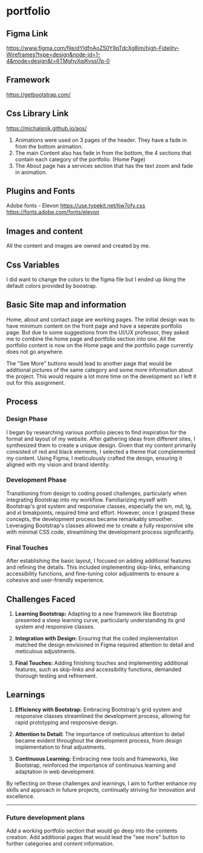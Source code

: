 # portfolio

## Figma Link
https://www.figma.com/file/dYldfnAoZ50Y9pTdcXg8im/high-Fidelity-Wireframes?type=design&node-id=1-4&mode=design&t=6TMghyXqjKvssl7p-0

## Framework
https://getbootstrap.com/

## Css Library Link
https://michalsnik.github.io/aos/

1. Animations were used on 3 pages of the header. They have a fade in from the bottom animation.
2. The main Content also has fade in from the bottom, the 4 sections that contain each category of the portfolio. (Home Page)
3. The About page has a services section that has the text zoom and fade in animation.

## Plugins and Fonts
Adobe fonts - Elevon
https://use.typekit.net/tiw7ofy.css
https://fonts.adobe.com/fonts/elevon

## Images and content
All the content and images are owned and created by me.

## Css Variables
I did want to change the colors to the figma file but I ended up liking the default colors provided by boostrap. 

## Basic Site map and information
Home, about and contact page are working pages. The initial design was to have minimum content on the front page and have a seperate portfolio page. But due to some suggestions from the UI/UX professor, they asked me to combine the home page and portfolio section into one. All the portfolio content is now on the Home page and the portfolio page currently does not go anywhere. 

The "See More" buttons would lead to another page that would be additional pictures of the same category and some more information about the project. This would require a lot more time on the development so I left it out for this assignment.

## Process

### Design Phase
I began by researching various portfolio pieces to find inspiration for the format and layout of my website. After gathering ideas from different sites, I synthesized them to create a unique design. Given that my content primarily consisted of red and black elements, I selected a theme that complemented my content. Using Figma, I meticulously crafted the design, ensuring it aligned with my vision and brand identity.

### Development Phase
Transitioning from design to coding posed challenges, particularly when integrating Bootstrap into my workflow. Familiarizing myself with Bootstrap's grid system and responsive classes, especially the sm, md, lg, and xl breakpoints, required time and effort. However, once I grasped these concepts, the development process became remarkably smoother. Leveraging Bootstrap's classes allowed me to create a fully responsive site with minimal CSS code, streamlining the development process significantly.

### Final Touches
After establishing the basic layout, I focused on adding additional features and refining the details. This included implementing skip-links, enhancing accessibility functions, and fine-tuning color adjustments to ensure a cohesive and user-friendly experience.

## Challenges Faced

1. **Learning Bootstrap:** Adapting to a new framework like Bootstrap presented a steep learning curve, particularly understanding its grid system and responsive classes.
   
2. **Integration with Design:** Ensuring that the coded implementation matched the design envisioned in Figma required attention to detail and meticulous adjustments.

3. **Final Touches:** Adding finishing touches and implementing additional features, such as skip-links and accessibility functions, demanded thorough testing and refinement.

## Learnings

1. **Efficiency with Bootstrap:** Embracing Bootstrap's grid system and responsive classes streamlined the development process, allowing for rapid prototyping and responsive design.

2. **Attention to Detail:** The importance of meticulous attention to detail became evident throughout the development process, from design implementation to final adjustments.

3. **Continuous Learning:** Embracing new tools and frameworks, like Bootstrap, reinforced the importance of continuous learning and adaptation in web development.

By reflecting on these challenges and learnings, I aim to further enhance my skills and approach in future projects, continually striving for innovation and excellence.

---

### Future development plans
Add a working portfolio section that would go deep into the contents creation.
Add additional pages that would lead the "see more" button to further categories and content information.